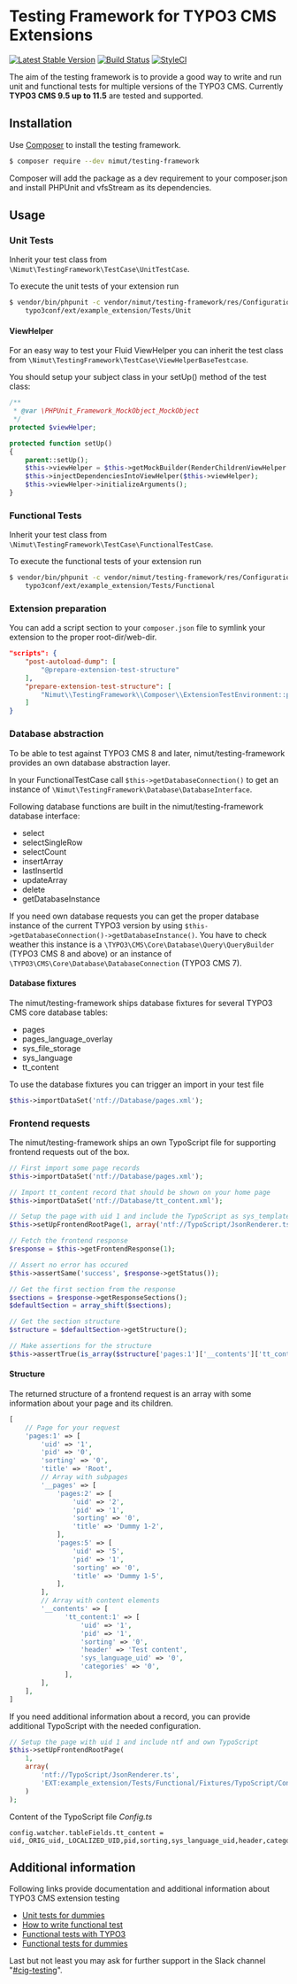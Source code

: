 # Testing Framework for TYPO3 CMS Extensions

[![Latest Stable Version](https://img.shields.io/packagist/v/nimut/testing-framework.svg)](https://packagist.org/packages/nimut/testing-framework)
[![Build Status](https://img.shields.io/travis/Nimut/testing-framework/master.svg)](https://travis-ci.org/Nimut/testing-framework)
[![StyleCI](https://styleci.io/repos/81999184/shield?branch=master)](https://styleci.io/repos/81999184)

The aim of the testing framework is to provide a good way to write and run unit and functional tests for multiple versions
of the TYPO3 CMS. Currently **TYPO3 CMS 9.5 up to 11.5** are tested and supported.

## Installation

Use [Composer](https://getcomposer.org/) to install the testing framework.

```bash
$ composer require --dev nimut/testing-framework
```

Composer will add the package as a dev requirement to your composer.json and install PHPUnit and vfsStream as its
dependencies.

## Usage

### Unit Tests

Inherit your test class from `\Nimut\TestingFramework\TestCase\UnitTestCase`.

To execute the unit tests of your extension run

```bash
$ vendor/bin/phpunit -c vendor/nimut/testing-framework/res/Configuration/UnitTests.xml \
    typo3conf/ext/example_extension/Tests/Unit
```

#### ViewHelper

For an easy way to test your Fluid ViewHelper you can inherit the test class from `\Nimut\TestingFramework\TestCase\ViewHelperBaseTestcase`.

You should setup your subject class in your setUp() method of the test class: 

```php
/**
 * @var \PHPUnit_Framework_MockObject_MockObject
 */
protected $viewHelper;

protected function setUp()
{
    parent::setUp();
    $this->viewHelper = $this->getMockBuilder(RenderChildrenViewHelper::class)->setMethods(['renderChildren'])->getMock();
    $this->injectDependenciesIntoViewHelper($this->viewHelper);
    $this->viewHelper->initializeArguments();
}
```

### Functional Tests

Inherit your test class from `\Nimut\TestingFramework\TestCase\FunctionalTestCase`.

To execute the functional tests of your extension run

```bash
$ vendor/bin/phpunit -c vendor/nimut/testing-framework/res/Configuration/FunctionalTests.xml \
    typo3conf/ext/example_extension/Tests/Functional
```

### Extension preparation

You can add a script section to your `composer.json` file to symlink your extension to the proper root-dir/web-dir.

```json
"scripts": {
    "post-autoload-dump": [
        "@prepare-extension-test-structure"
    ],
    "prepare-extension-test-structure": [
        "Nimut\\TestingFramework\\Composer\\ExtensionTestEnvironment::prepare"
    ]
}
```

### Database abstraction

To be able to test against TYPO3 CMS 8 and later, nimut/testing-framework provides an own database abstraction layer.

In your FunctionalTestCase call `$this->getDatabaseConnection()` to get an instance of 
`\Nimut\TestingFramework\Database\DatabaseInterface`.

Following database functions are built in the nimut/testing-framework database interface:

- select
- selectSingleRow
- selectCount
- insertArray
- lastInsertId
- updateArray
- delete
- getDatabaseInstance

If you need own database requests you can get the proper database instance of the current TYPO3 version by using
`$this->getDatabaseConnection()->getDatabaseInstance()`. You have to check weather this instance is a
`\TYPO3\CMS\Core\Database\Query\QueryBuilder` (TYPO3 CMS 8 and above) or an instance of 
`\TYPO3\CMS\Core\Database\DatabaseConnection` (TYPO3 CMS 7).

#### Database fixtures

The nimut/testing-framework ships database fixtures for several TYPO3 CMS core database tables:

- pages
- pages_language_overlay
- sys_file_storage
- sys_language
- tt_content

To use the database fixtures you can trigger an import in your test file

```php
$this->importDataSet('ntf://Database/pages.xml');
```

### Frontend requests

The nimut/testing-framework ships an own TypoScript file for supporting frontend requests out of the box.

```php
// First import some page records
$this->importDataSet('ntf://Database/pages.xml');

// Import tt_content record that should be shown on your home page
$this->importDataSet('ntf://Database/tt_content.xml');

// Setup the page with uid 1 and include the TypoScript as sys_template record
$this->setUpFrontendRootPage(1, array('ntf://TypoScript/JsonRenderer.ts'));

// Fetch the frontend response
$response = $this->getFrontendResponse(1);

// Assert no error has occured
$this->assertSame('success', $response->getStatus());

// Get the first section from the response
$sections = $response->getResponseSections();
$defaultSection = array_shift($sections);

// Get the section structure
$structure = $defaultSection->getStructure();

// Make assertions for the structure
$this->assertTrue(is_array($structure['pages:1']['__contents']['tt_content:1']));
```

#### Structure

The returned structure of a frontend request is an array with some information about your page and its children.

```php
[
    // Page for your request
    'pages:1' => [
        'uid' => '1',
        'pid' => '0',
        'sorting' => '0',
        'title' => 'Root',
        // Array with subpages
        '__pages' => [
            'pages:2' => [
                'uid' => '2',
                'pid' => '1',
                'sorting' => '0',
                'title' => 'Dummy 1-2',
            ],
            'pages:5' => [
                'uid' => '5',
                'pid' => '1',
                'sorting' => '0',
                'title' => 'Dummy 1-5',
            ],
        ],
        // Array with content elements
        '__contents' => [
              'tt_content:1' => [
                  'uid' => '1',
                  'pid' => '1',
                  'sorting' => '0',
                  'header' => 'Test content',
                  'sys_language_uid' => '0',
                  'categories' => '0',
              ],
        ],
    ],
]
```

If you need additional information about a record, you can provide additional TypoScript with the needed configuration.

```php
// Setup the page with uid 1 and include ntf and own TypoScript
$this->setUpFrontendRootPage(
    1,
    array(
        'ntf://TypoScript/JsonRenderer.ts',
        'EXT:example_extension/Tests/Functional/Fixtures/TypoScript/Config.ts'
    )
);
```

Content of the TypoScript file *Config.ts*

```
config.watcher.tableFields.tt_content = uid,_ORIG_uid,_LOCALIZED_UID,pid,sorting,sys_language_uid,header,categories,CType,subheader,bodytext
```
## Additional information

Following links provide documentation and additional information about TYPO3 CMS extension testing

- [Unit tests for dummies](https://de.slideshare.net/cpsitgmbh/unit-tests-for-dummies)
- [How to write functional test](https://wiki.typo3.org/Functional_testing#How_to_write_functional_test.3F)
- [Functional tests with TYPO3](https://de.slideshare.net/cpsitgmbh/functional-tests-with-typo3)
- [Functional tests for dummies](https://de.slideshare.net/cpsitgmbh/functional-tests-for-dummies-65673214)

Last but not least you may ask for further support in the Slack channel "[#cig-testing](https://typo3.slack.com/messages/cig-testing)".
